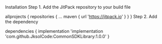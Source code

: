 Installation
Step 1. Add the JitPack repository to your build file

allprojects {
  repositories {
    ...
    maven { url 'https://jitpack.io' }
  }
}
Step 2. Add the dependency

dependencies {
  implementation 'implementation 'com.github.JksolCode:CommonSDKLibrary:1.0.0'
}
